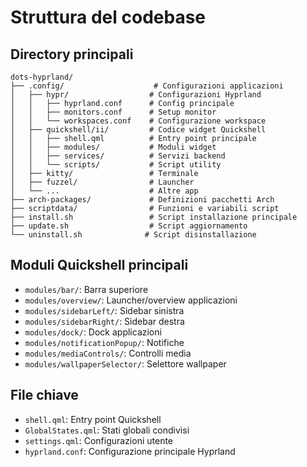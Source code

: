 # Struttura del codebase

## Directory principali
```
dots-hyprland/
├── .config/                    # Configurazioni applicazioni
│   ├── hypr/                  # Configurazioni Hyprland
│   │   ├── hyprland.conf      # Config principale
│   │   ├── monitors.conf      # Setup monitor
│   │   └── workspaces.conf    # Configurazione workspace
│   ├── quickshell/ii/         # Codice widget Quickshell
│   │   ├── shell.qml          # Entry point principale
│   │   ├── modules/           # Moduli widget
│   │   ├── services/          # Servizi backend
│   │   └── scripts/           # Script utility
│   ├── kitty/                 # Terminale
│   ├── fuzzel/                # Launcher
│   └── ...                    # Altre app
├── arch-packages/             # Definizioni pacchetti Arch
├── scriptdata/                # Funzioni e variabili script
├── install.sh                 # Script installazione principale
├── update.sh                  # Script aggiornamento
└── uninstall.sh              # Script disinstallazione
```

## Moduli Quickshell principali
- `modules/bar/`: Barra superiore
- `modules/overview/`: Launcher/overview applicazioni
- `modules/sidebarLeft/`: Sidebar sinistra
- `modules/sidebarRight/`: Sidebar destra
- `modules/dock/`: Dock applicazioni
- `modules/notificationPopup/`: Notifiche
- `modules/mediaControls/`: Controlli media
- `modules/wallpaperSelector/`: Selettore wallpaper

## File chiave
- `shell.qml`: Entry point Quickshell
- `GlobalStates.qml`: Stati globali condivisi
- `settings.qml`: Configurazioni utente
- `hyprland.conf`: Configurazione principale Hyprland